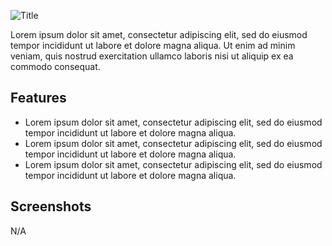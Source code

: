 ![Title](text.png)

Lorem ipsum dolor sit amet, consectetur adipiscing elit, sed do eiusmod tempor incididunt ut labore et dolore magna aliqua. Ut enim ad minim veniam, quis nostrud exercitation ullamco laboris nisi ut aliquip ex ea commodo consequat.

## Features

- Lorem ipsum dolor sit amet, consectetur adipiscing elit, sed do eiusmod tempor incididunt ut labore et dolore magna aliqua.  
- Lorem ipsum dolor sit amet, consectetur adipiscing elit, sed do eiusmod tempor incididunt ut labore et dolore magna aliqua.  
- Lorem ipsum dolor sit amet, consectetur adipiscing elit, sed do eiusmod tempor incididunt ut labore et dolore magna aliqua.

## Screenshots

N/A
